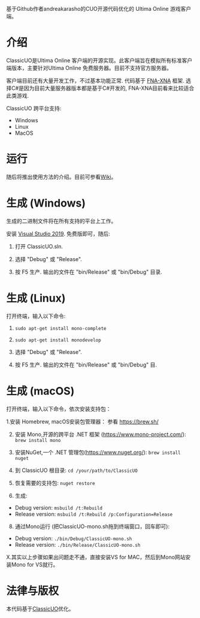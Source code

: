 
基于Github作者andreakarasho的CUO开源代码优化的 Ultima Online 游戏客户端。

           

# 介绍
ClassicUO是Ultima Online 客户端的开源实现。此客户端旨在模拟所有标准客户端版本，主要针对Ultima Online 免费服务器。目前不支持官方服务器。

客户端目前还有大量开发工作，不过基本功能正常. 代码基于 [FNA-XNA](https://fna-xna.github.io/) 框架. 选择C#是因为目前大量服务器版本都是基于C#开发的, FNA-XNA目前看来比较适合此类游戏.

ClassicUO 跨平台支持:
* Windows
* Linux
* MacOS

# 运行
随后将推出使用方法的介绍。目前可参看[Wiki](https://github.com/andreakarasho/ClassicUO/wiki)。

# 生成 (Windows)
生成的二进制文件将在所有支持的平台上工作。


安装 [Visual Studio 2019](https://www.visualstudio.com/downloads/). 免费版即可，随后:

1. 打开 ClassicUO.sln.

2. 选择 "Debug" 或 "Release".

3. 按 F5 生产. 输出的文件在 "bin/Release" 或 "bin/Debug" 目录.

# 生成 (Linux)
打开终端，输入以下命令:

1. `sudo apt-get install mono-complete`

2. `sudo apt-get install monodevelop`

3. 选择 "Debug" 或 "Release".

4. 按 F5 生产. 输出的文件在 "bin/Release" 或 "bin/Debug" 目.

# 生成 (macOS)
打开终端，输入以下命令，依次安装支持包：

1.安装 Homebrew, macOS安装包管理器：
参看 https://brew.sh/

2. 安装 Mono,开源的跨平台 .NET 框架 (https://www.mono-project.com/):
`brew install mono`

3. 安装NuGet,一个 .NET 管理包(https://www.nuget.org/):
`brew install nuget`

4. 到 ClassicUO 根目录:
`cd /your/path/to/ClassicUO`

5. 恢复需要的支持包:
`nuget restore`

7. 生成:
  - Debug version: `msbuild /t:Rebuild`
  - Release version: `msbuild /t:Rebuild /p:Configuration=Release`

8. 通过Mono运行 (把ClassicUO-mono.sh拖到终端窗口，回车即可):
  - Debug version: `./bin/Debug/ClassicUO-mono.sh`
  - Release version: `./bin/Release/ClassicUO-mono.sh`

X.其实以上步骤如果出问题走不通，直接安装VS for MAC，然后到Mono网站安装Mono for VS就行。


# 法律与版权
本代码基于[ClassicUO](https://github.com/andreakarasho/ClassicUO)优化。


